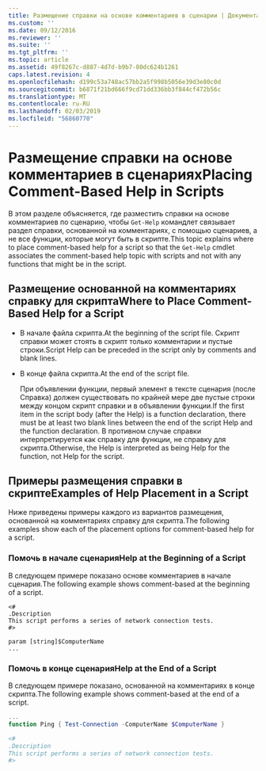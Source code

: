 ```yaml
---
title: Размещение справки на основе комментариев в сценарии | Документация Майкрософт
ms.custom: ''
ms.date: 09/12/2016
ms.reviewer: ''
ms.suite: ''
ms.tgt_pltfrm: ''
ms.topic: article
ms.assetid: 49f8267c-d887-4d7d-b9b7-80dc624b1261
caps.latest.revision: 4
ms.openlocfilehash: d199c53a748ac57bb2a5f998b5056e39d3e80c0d
ms.sourcegitcommit: b6871f21bd666f9cd71dd336bb3f844cf472b56c
ms.translationtype: MT
ms.contentlocale: ru-RU
ms.lasthandoff: 02/03/2019
ms.locfileid: "56860770"
---
```

# <a name="placing-comment-based-help-in-scripts"></a><span data-ttu-id="3319e-102">Размещение справки на основе комментариев в сценариях</span><span class="sxs-lookup"><span data-stu-id="3319e-102">Placing Comment-Based Help in Scripts</span></span>

<span data-ttu-id="3319e-103">В этом разделе объясняется, где разместить справки на основе комментариев по сценарию, чтобы `Get-Help` командлет связывает раздел справки, основанной на комментариях, с помощью сценариев, а не все функции, которые могут быть в скрипте.</span><span class="sxs-lookup"><span data-stu-id="3319e-103">This topic explains where to place comment-based help for a script so that the `Get-Help` cmdlet associates the comment-based help topic with scripts and not with any functions that might be in the script.</span></span>

## <a name="where-to-place-comment-based-help-for-a-script"></a><span data-ttu-id="3319e-104">Размещение основанной на комментариях справку для скрипта</span><span class="sxs-lookup"><span data-stu-id="3319e-104">Where to Place Comment-Based Help for a Script</span></span>

- <span data-ttu-id="3319e-105">В начале файла скрипта.</span><span class="sxs-lookup"><span data-stu-id="3319e-105">At the beginning of the script file.</span></span> <span data-ttu-id="3319e-106">Скрипт справки может стоять в скрипт только комментарии и пустые строки.</span><span class="sxs-lookup"><span data-stu-id="3319e-106">Script Help can be preceded in the script only by comments and blank lines.</span></span>

- <span data-ttu-id="3319e-107">В конце файла скрипта.</span><span class="sxs-lookup"><span data-stu-id="3319e-107">At the end of the script file.</span></span>

  <span data-ttu-id="3319e-108">При объявлении функции, первый элемент в тексте сценария (после Справка) должен существовать по крайней мере две пустые строки между концом скрипт справки и в объявлении функции.</span><span class="sxs-lookup"><span data-stu-id="3319e-108">If the first item in the script body (after the Help) is a function declaration, there must be at least two blank lines between the end of the script Help and the function declaration.</span></span> <span data-ttu-id="3319e-109">В противном случае справки интерпретируется как справку для функции, не справку для скрипта.</span><span class="sxs-lookup"><span data-stu-id="3319e-109">Otherwise, the Help is interpreted as being Help for the function, not Help for the script.</span></span>

## <a name="examples-of-help-placement-in-a-script"></a><span data-ttu-id="3319e-110">Примеры размещения справки в скрипте</span><span class="sxs-lookup"><span data-stu-id="3319e-110">Examples of Help Placement in a Script</span></span>

 <span data-ttu-id="3319e-111">Ниже приведены примеры каждого из вариантов размещения, основанной на комментариях справку для скрипта.</span><span class="sxs-lookup"><span data-stu-id="3319e-111">The following examples show each of the placement options for comment-based help for a script.</span></span>

### <a name="help-at-the-beginning-of-a-script"></a><span data-ttu-id="3319e-112">Помочь в начале сценария</span><span class="sxs-lookup"><span data-stu-id="3319e-112">Help at the Beginning of a Script</span></span>

 <span data-ttu-id="3319e-113">В следующем примере показано основе комментариев в начале сценария.</span><span class="sxs-lookup"><span data-stu-id="3319e-113">The following example shows comment-based at the beginning of a script.</span></span>

```
<#
.Description
This script performs a series of network connection tests.
#>

param [string]$ComputerName
...
```

### <a name="help-at-the-end-of-a-script"></a><span data-ttu-id="3319e-114">Помочь в конце сценария</span><span class="sxs-lookup"><span data-stu-id="3319e-114">Help at the End of a Script</span></span>

 <span data-ttu-id="3319e-115">В следующем примере показано, основанной на комментариях в конце скрипта.</span><span class="sxs-lookup"><span data-stu-id="3319e-115">The following example shows comment-based at the end of a script.</span></span>

```powershell
...
function Ping { Test-Connection -ComputerName $ComputerName }

<#
.Description
This script performs a series of network connection tests.
#>

```